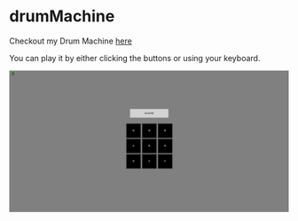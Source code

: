 # drumMachine

Checkout my Drum Machine [here](https://hannarosenfeld.github.io/drumMachine/)

You can play it by either clicking the buttons or using your keyboard.

![preview](preview.png)
